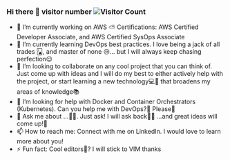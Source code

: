 ### Hi there 👋 visitor number ![Visitor Count](https://profile-counter.glitch.me/{alvaroserrrano}/count.svg)

- 🔭 I’m currently working on AWS ⛅️ Certifications: AWS Certified Developer Associate, and AWS Certified SysOps Associate
- 🌱 I’m currently learning DevOps best practices. I love being a jack of all trades 🂫, and master of none 😒... but I will always keep chasing perfection😌
- 👯 I’m looking to collaborate on any cool project that you can think of. Just come up with ideas and I will do my best to either actively help with the project, or start learning a new technology💻🔧 that broadens my areas of knowledge📚
- 🤔 I’m looking for help with Docker and Container Orchestrators (Kubernetes). Can you help me with DevOps?🙏 Please🥺
- 💬 Ask me about ...🤷🏻. Just ask! I will ask back💆‍♂️ ...and great ideas will come up!🧠
- 📫 How to reach me: Connect with me on LinkedIn. I would love to learn more about you!
- ⚡ Fun fact: Cool editors🤔? I will stick to VIM thanks


